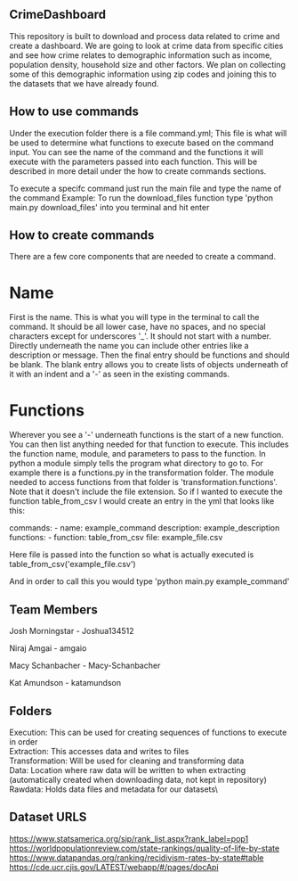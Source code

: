 ## CrimeDashboard
This repository is built to download and process data related to crime and create a dashboard. We are going to look at crime data from specific cities and see how crime relates to demographic information such as income, population density, household size and other factors. We plan on collecting some of this demographic information using zip codes and joining this to the datasets that we have already found. 

## How to use commands
Under the execution folder there is a file command.yml; This file is what will be used to determine what functions to execute based on the command input. You can see the name of the command and the functions it will execute with the parameters passed into each function. This will be described in more detail under the how to create commands sections.

To execute a specifc command just run the main file and type the name of the command
Example: To run the download_files function type 'python main.py download_files' into you terminal and hit enter

## How to create commands
There are a few core components that are needed to create a command.

# Name 
First is the name. This is what you will type in the terminal to call the command. It should be all lower case, have no spaces, and no special characters except for underscores '_'. It should not start with a number. Directly underneath the name you can include other entries like a description or message. Then the final entry should be functions and should be blank. The blank entry allows you to create lists of objects underneath of it with an indent and a '-' as seen in the existing commands.

# Functions
Wherever you see a '-' underneath functions is the start of a new function. You can then list anything needed for that function to execute. This includes the function name, module, and parameters to pass to the function. In python a module simply tells the program what directory to go to. For example there is a functions.py in the transformation folder. The module needed to access functions from that folder is 'transformation.functions'. Note that it doesn't include the file extension. So if I wanted to execute the function table_from_csv I would create an entry in the yml that looks like this:

commands:
    - name: example_command
      description: example_description
      functions:
        - function: table_from_csv
          file: example_file.csv

Here file is passed into the function so what is actually executed is table_from_csv('example_file.csv')

And in order to call this you would type 'python main.py example_command'
          

## Team Members
Josh Morningstar
    - Joshua134512

Niraj Amgai
    - amgaio

Macy Schanbacher
    - Macy-Schanbacher
    
Kat Amundson
    - katamundson

## Folders
Execution: This can be used for creating sequences of functions to execute in order\
Extraction: This accesses data and writes to files\
Transformation: Will be used for cleaning and transforming data\
Data: Location where raw data will be written to when extracting (automatically created when downloading data, not kept in repository)\
Rawdata: Holds data files and metadata for our datasets\

## Dataset URLS
https://www.statsamerica.org/sip/rank_list.aspx?rank_label=pop1 
https://worldpopulationreview.com/state-rankings/quality-of-life-by-state 
https://www.datapandas.org/ranking/recidivism-rates-by-state#table 
https://cde.ucr.cjis.gov/LATEST/webapp/#/pages/docApi 
